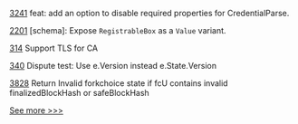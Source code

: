 
[3241](https://github.com/hyperledger/aries-framework-go/pull/3241) feat: add an option to disable required properties for CredentialParse.

[2201](https://github.com/hyperledger/iroha/pull/2201) [schema]: Expose `RegistrableBox` as a `Value` variant.

[314](https://github.com/hyperledger-labs/fablo/pull/314) Support TLS for CA

[340](https://github.com/hyperledger-labs/go-perun/pull/340) Dispute test: Use e.Version instead e.State.Version

[3828](https://github.com/hyperledger/besu/pull/3828) Return Invalid forkchoice state if fcU contains invalid finalizedBlockHash or safeBlockHash


[See more >>>](https://start-here.hyperledger.org/pull-requests)
